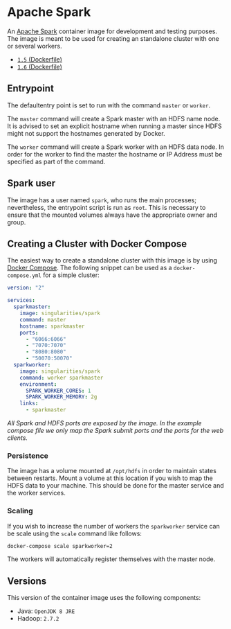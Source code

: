 # Apache Spark

An [Apache Spark](http://spark.apache.org/) container image for development and testing purposes. The image is meant to be used for creating an standalone cluster with one or several workers.

- [`1.5` (Dockerfile)](https://github.com/SingularitiesCR/spark-docker/blob/1.5/Dockerfile)
- [`1.6` (Dockerfile)](https://github.com/SingularitiesCR/spark-docker/blob/1.6/Dockerfile)

## Entrypoint

The defaultentry point is set to run with the command `master` or `worker`.

The `master` command will create a Spark master with an HDFS name node. It is advised to set an explicit hostname when running a master since HDFS might not support the hostnames generated by Docker.

The `worker` command will create a Spark worker with an HDFS data node. In order for the worker to find the master the hostname or IP Address must be specified as part of the command.

## Spark user

The image has a user named `spark`, who runs the main processes; nevertheless, the entrypoint script is run as `root`. This is necessary to ensure that the mounted volumes always have the appropriate owner and group.

## Creating a Cluster with Docker Compose

The easiest way to create a standalone cluster with this image is by using [Docker Compose](https://docs.docker.com/compose). The following snippet can be used as a `docker-compose.yml` for a simple cluster:

```YAML
version: "2"

services:
  sparkmaster:
    image: singularities/spark
    command: master
    hostname: sparkmaster
    ports:
      - "6066:6066"
      - "7070:7070"
      - "8080:8080"
      - "50070:50070"
  sparkworker:
    image: singularities/spark
    command: worker sparkmaster
    environment:
      SPARK_WORKER_CORES: 1
      SPARK_WORKER_MEMORY: 2g
    links:
      - sparkmaster
```

*All Spark and HDFS ports are exposed by the image. In the example compose file we only map the Spark submit ports and the ports for the web clients.*

### Persistence

The image has a volume mounted at `/opt/hdfs` in order to maintain states between restarts. Mount a volume at this location if you wish to map the HDFS data to your machine. This should be done for the master service and the worker services.

### Scaling

If you wish to increase the number of workers the `sparkworker` service can be scale using the `scale` command like follows:

```sh
docker-compose scale sparkworker=2
```

The workers will automatically register themselves with the master node.

## Versions

This version of the container image uses the following components:

- Java: `OpenJDK 8 JRE`
- Hadoop: `2.7.2 `

